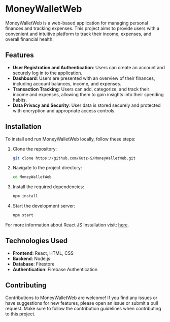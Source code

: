 # MoneyWalletWeb

MoneyWalletWeb is a web-based application for managing personal finances and tracking expenses. This project aims to provide users with a convenient and intuitive platform to track their income, expenses, and overall financial health.

## Features

- **User Registration and Authentication**: Users can create an account and securely log in to the application.
- **Dashboard**: Users are presented with an overview of their finances, including account balances, income, and expenses.
- **Transaction Tracking**: Users can add, categorize, and track their income and expenses, allowing them to gain insights into their spending habits.
- **Data Privacy and Security**: User data is stored securely and protected with encryption and appropriate access controls.

## Installation

To install and run MoneyWalletWeb locally, follow these steps:

1. Clone the repository:

   ```bash
   git clone https://github.com/Kutz-S/MoneyWalletWeb.git
   ```

2. Navigate to the project directory:

   ```bash
   cd MoneyWalletWeb
   ```

3. Install the required dependencies:

   ```bash
   npm install
   ```

4. Start the development server:
   ```bash
   npm start
   ```

For more information about React JS Installation visit: [here](https://legacy.reactjs.org/docs/getting-started.html).

## Technologies Used

- **Frontend**: React, HTML, CSS
- **Backend**: Node.js
- **Database**: Firestore
- **Authentication**: Firebase Authentication

## Contributing

Contributions to MoneyWalletWeb are welcome! If you find any issues or have suggestions for new features, please open an issue or submit a pull request. Make sure to follow the contribution guidelines when contributing to this project.
